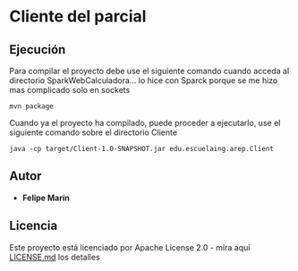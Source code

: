 # Cliente del parcial 

## Ejecución
Para compilar el proyecto debe use el siguiente comando cuando acceda al directorio SparkWebCalculadora... lo hice con Sparck porque se me hizo mas complicado solo en sockets
```
mvn package
```
Cuando ya el proyecto ha compilado, puede proceder a ejecutarlo, use el siguiente comando sobre el directorio Cliente
```
java -cp target/Client-1.0-SNAPSHOT.jar edu.escuelaing.arep.Client
```

## Autor
* **Felipe Marín** 

## Licencia 
Este proyecto está licenciado por Apache License 2.0 - mira aquí [LICENSE.md](LICENSE.txt) los detalles
